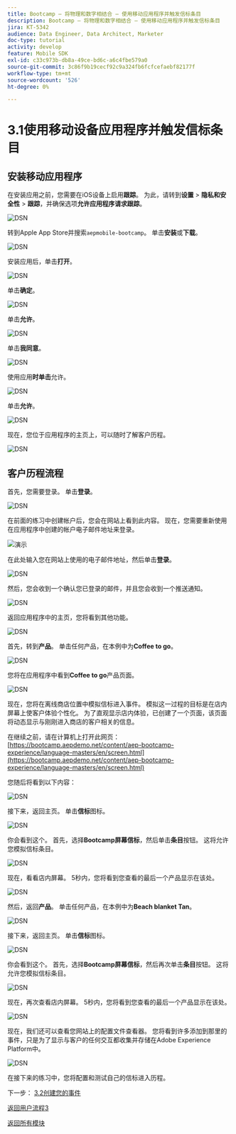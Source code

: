 ```yaml
---
title: Bootcamp — 将物理和数字相结合 — 使用移动应用程序并触发信标条目
description: Bootcamp — 将物理和数字相结合 — 使用移动应用程序并触发信标条目
jira: KT-5342
audience: Data Engineer, Data Architect, Marketer
doc-type: tutorial
activity: develop
feature: Mobile SDK
exl-id: c33c973b-db8a-49ce-bd6c-a6c4fbe579a0
source-git-commit: 3c86f9b19cecf92c9a324fb6fcfcefaebf82177f
workflow-type: tm+mt
source-wordcount: '526'
ht-degree: 0%

---
```


# 3.1使用移动设备应用程序并触发信标条目

## 安装移动应用程序

在安装应用之前，您需要在iOS设备上启用&#x200B;**跟踪**。 为此，请转到&#x200B;**设置** > **隐私和安全性** > **跟踪**，并确保选项&#x200B;**允许应用程序请求跟踪**。

![DSN](./../uc3/images/app4.png)

转到Apple App Store并搜索`aepmobile-bootcamp`。 单击&#x200B;**安装**&#x200B;或&#x200B;**下载**。

![DSN](./../uc3/images/app1.png)

安装应用后，单击&#x200B;**打开**。

![DSN](./../uc3/images/app2.png)

单击&#x200B;**确定**。

![DSN](./../uc3/images/app9.png)

单击&#x200B;**允许**。

![DSN](./../uc3/images/app3.png)

单击&#x200B;**我同意**。

![DSN](./../uc3/images/app7.png)

使用应用&#x200B;**时单击**&#x200B;允许。

![DSN](./../uc3/images/app8.png)

单击&#x200B;**允许**。

![DSN](./../uc3/images/app5.png)

现在，您位于应用程序的主页上，可以随时了解客户历程。

![DSN](./../uc3/images/app12.png)

## 客户历程流程

首先，您需要登录。 单击&#x200B;**登录**。

![DSN](./images/app13.png)

在前面的练习中创建帐户后，您会在网站上看到此内容。 现在，您需要重新使用在应用程序中创建的帐户电子邮件地址来登录。

![演示](./images/pv1.png)

在此处输入您在网站上使用的电子邮件地址，然后单击&#x200B;**登录**。

![DSN](./images/app14.png)

然后，您会收到一个确认您已登录的邮件，并且您会收到一个推送通知。

![DSN](./images/app15.png)

返回应用程序中的主页，您将看到其他功能。

![DSN](./images/app17.png)

首先，转到&#x200B;**产品**。 单击任何产品，在本例中为&#x200B;**Coffee to go**。

![DSN](./images/app19.png)

您将在应用程序中看到&#x200B;**Coffee to go**&#x200B;产品页面。

![DSN](./images/app20.png)

现在，您将在离线商店位置中模拟信标进入事件。 模拟这一过程的目标是在店内屏幕上使客户体验个性化。 为了直观显示店内体验，已创建了一个页面，该页面将动态显示与刚刚进入商店的客户相关的信息。

在继续之前，请在计算机上打开此网页： [https://bootcamp.aepdemo.net/content/aep-bootcamp-experience/language-masters/en/screen.html](https://bootcamp.aepdemo.net/content/aep-bootcamp-experience/language-masters/en/screen.html)

您随后将看到以下内容：

![DSN](./images/screen1.png)

接下来，返回主页。 单击&#x200B;**信标**&#x200B;图标。

![DSN](./images/app23.png)

你会看到这个。 首先，选择&#x200B;**Bootcamp屏幕信标**，然后单击&#x200B;**条目**&#x200B;按钮。 这将允许您模拟信标条目。

![DSN](./images/app21.png)

现在，看看店内屏幕。 5秒内，您将看到您查看的最后一个产品显示在该处。

![DSN](./images/screen2.png)

然后，返回&#x200B;**产品**。 单击任何产品，在本例中为&#x200B;**Beach blanket Tan**。

![DSN](./images/app22.png)

接下来，返回主页。 单击&#x200B;**信标**&#x200B;图标。

![DSN](./images/app23.png)

你会看到这个。 首先，选择&#x200B;**Bootcamp屏幕信标**，然后再次单击&#x200B;**条目**&#x200B;按钮。 这将允许您模拟信标条目。

![DSN](./images/app21.png)

现在，再次查看店内屏幕。 5秒内，您将看到您查看的最后一个产品显示在该处。

![DSN](./images/screen3.png)

现在，我们还可以查看您网站上的配置文件查看器。 您将看到许多添加到那里的事件，只是为了显示与客户的任何交互都收集并存储在Adobe Experience Platform中。

![DSN](./images/screen4.png)

在接下来的练习中，您将配置和测试自己的信标进入历程。

下一步： [3.2创建您的事件](./ex2.md)

[返回用户流程3](./uc3.md)

[返回所有模块](../../overview.md)
